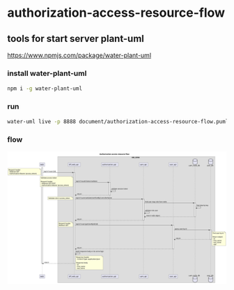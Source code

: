 # authorization-access-resource-flow

## tools for start server plant-uml 
https://www.npmjs.com/package/water-plant-uml

### install water-plant-uml
```sh
npm i -g water-plant-uml
```

### run
``` sh
water-uml live -p 8888 document/authorization-access-resource-flow.puml
```

### flow

![pic-01](document/dLLDRzim3BthL_2som9tEnKv35sARXY6jK7QxR1B85jqgjQMF4bEwpNzxwCiEvQTPkWM84XCaK-FZny-iuuRLvS5Sz8L21zhTwkD_CsTr0fubg6rOD3gscG8UQ4Vs1lWjTEgBbCqpDvBLN73IrWIZinanPLRSY6asi3fINI-q8-z_Vq9OzNW3W-OCfRgH_XwUht-UNLvCJfDytnD7cjUoP6TnrGFJcjU7jeicjOekECfjzXw.svg)